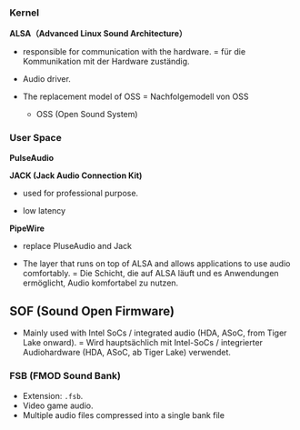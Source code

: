 ### Kernel 

**ALSA（Advanced Linux Sound Architecture）**
 
* responsible for communication with the hardware. = für die Kommunikation mit der Hardware zuständig.

* Audio driver.

* The replacement model of OSS = Nachfolgemodell von OSS
    * OSS (Open Sound System)



### User Space

**PulseAudio**

**JACK (Jack Audio Connection Kit)**

* used for professional purpose.

* low latency

**PipeWire**
* replace PluseAudio and Jack


* The layer that runs on top of ALSA and allows applications to use audio comfortably. = Die Schicht, die auf ALSA läuft und es Anwendungen ermöglicht, Audio komfortabel zu nutzen.


## SOF (Sound Open Firmware)
* Mainly used with Intel SoCs / integrated audio (HDA, ASoC, from Tiger Lake onward). = Wird hauptsächlich mit Intel-SoCs / integrierter Audiohardware (HDA, ASoC, ab Tiger Lake) verwendet.


### FSB (FMOD Sound Bank)
* Extension: `.fsb`.
* Video game audio.
* Multiple audio files compressed into a single bank file
